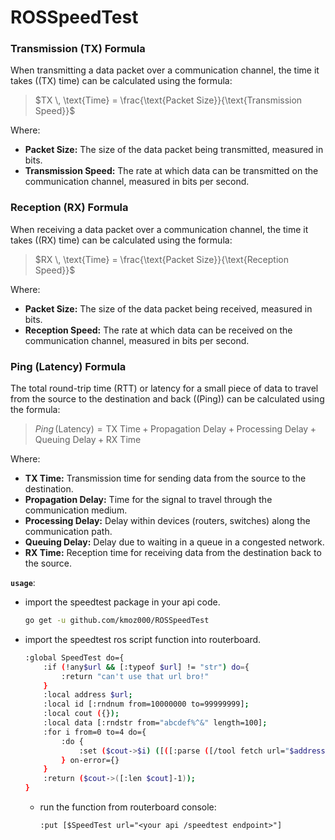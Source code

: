 # ROSSpeedTest

### Transmission (TX) Formula

When transmitting a data packet over a communication channel, the time it takes (\(TX\) time) can be calculated using the formula:

> $TX \, \text{Time} = \frac{\text{Packet Size}}{\text{Transmission Speed}}$

Where:
- **Packet Size:** The size of the data packet being transmitted, measured in bits.
- **Transmission Speed:** The rate at which data can be transmitted on the communication channel, measured in bits per second.

### Reception (RX) Formula

When receiving a data packet over a communication channel, the time it takes (\(RX\) time) can be calculated using the formula:

> $RX \, \text{Time} = \frac{\text{Packet Size}}{\text{Reception Speed}}$

Where:
- **Packet Size:** The size of the data packet being received, measured in bits.
- **Reception Speed:** The rate at which data can be received on the communication channel, measured in bits per second.

### Ping (Latency) Formula

The total round-trip time (RTT) or latency for a small piece of data to travel from the source to the destination and back (\(Ping\)) can be calculated using the formula:

> $Ping \, (\text{Latency}) = \text{TX Time} + \text{Propagation Delay} + \text{Processing Delay} + \text{Queuing Delay} + \text{RX Time}$

Where:
- **TX Time:** Transmission time for sending data from the source to the destination.
- **Propagation Delay:** Time for the signal to travel through the communication medium.
- **Processing Delay:** Delay within devices (routers, switches) along the communication path.
- **Queuing Delay:** Delay due to waiting in a queue in a congested network.
- **RX Time:** Reception time for receiving data from the destination back to the source.

**`usage`**:
  -  import the speedtest package in your api code.
        ```bash
        go get -u github.com/kmoz000/ROSSpeedTest
        ```
  -  import the speedtest ros script function into routerboard.

        ```bash
        :global SpeedTest do={
            :if (!any$url && [:typeof $url] != "str") do={
                :return "can't use that url bro!"
            }
            :local address $url;
            :local id [:rndnum from=10000000 to=99999999];
            :local cout ({});
            :local data [:rndstr from="abcdef%^&" length=100];
            :for i from=0 to=4 do={
                :do {
                    :set ($cout->$i) ([([:parse ([/tool fetch url="$address?seq=$i&id=$id" http-data=$data  mode=http http-method=post output=user as-value]->"data")])]); 
                } on-error={}
            }
            :return ($cout->([:len $cout]-1));
        }
        ```
       - run the function from routerboard console:
        
            `:put [$SpeedTest url="<your api /speedtest endpoint>"]`